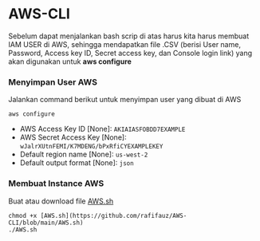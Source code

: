 # AWS-CLI

Sebelum dapat menjalankan bash scrip di atas harus kita harus membuat IAM USER di AWS, sehingga mendapatkan file .CSV (berisi User name, Password,	Access key ID,	Secret access key, dan	Console login link) yang akan digunakan untuk **aws configure** 

### Menyimpan User AWS

Jalankan command berikut untuk menyimpan user yang dibuat di AWS

```
aws configure
```
* AWS Access Key ID [None]: `AKIAIASFOBDD7EXAMPLE`
* AWS Secret Access Key [None]: `wJalrXUtnFEMI/K7MDENG/bPxRfiCYEXAMPLEKEY`
* Default region name [None]: `us-west-2`
* Default output format [None]: `json`

### Membuat Instance AWS
Buat atau download file [AWS.sh](https://github.com/rafifauz/AWS-CLI/blob/main/AWS.sh)
```
chmod +x [AWS.sh](https://github.com/rafifauz/AWS-CLI/blob/main/AWS.sh)
./AWS.sh
```
